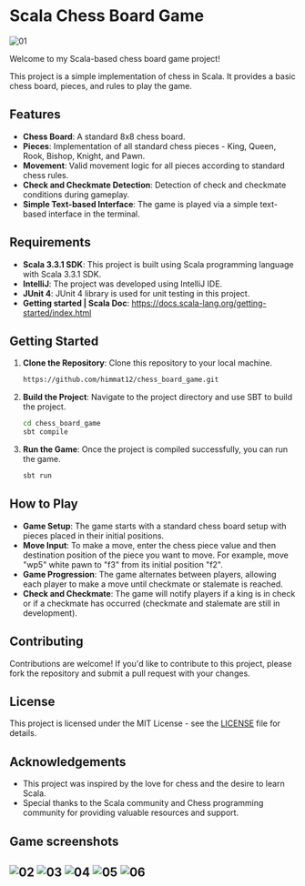 # Scala Chess Board Game

![01](https://github.com/himmat12/chess_board_game/assets/48753714/2d16cd58-12ae-4050-b03e-56f371deeb76)

Welcome to my Scala-based chess board game project!

This project is a simple implementation of chess in Scala. It provides a basic chess board, pieces, and rules to play the game.

## Features

- **Chess Board**: A standard 8x8 chess board.
- **Pieces**: Implementation of all standard chess pieces - King, Queen, Rook, Bishop, Knight, and Pawn.
- **Movement**: Valid movement logic for all pieces according to standard chess rules.
- **Check and Checkmate Detection**: Detection of check and checkmate conditions during gameplay.
- **Simple Text-based Interface**: The game is played via a simple text-based interface in the terminal.

## Requirements

- **Scala 3.3.1 SDK**: This project is built using Scala programming language with Scala 3.3.1 SDK.
- **IntelliJ**: The project was developed using IntelliJ IDE.
- **JUnit 4**: JUnit 4 library is used for unit testing in this project.
- **Getting started | Scala Doc**: https://docs.scala-lang.org/getting-started/index.html

## Getting Started

1. **Clone the Repository**: Clone this repository to your local machine.
   ```bash
   https://github.com/himmat12/chess_board_game.git
   ```
2. **Build the Project**: Navigate to the project directory and use SBT to build the project.
   ```bash
   cd chess_board_game
   sbt compile
   ```
3. **Run the Game**: Once the project is compiled successfully, you can run the game.
   ```bash
   sbt run
   ```

## How to Play

- **Game Setup**: The game starts with a standard chess board setup with pieces placed in their initial positions.
- **Move Input**: To make a move, enter the chess piece value and then destination position of the piece you want to move. For example, move "wp5" white pawn to "f3" from its initial position "f2".
- **Game Progression**: The game alternates between players, allowing each player to make a move until checkmate or stalemate is reached.
- **Check and Checkmate**: The game will notify players if a king is in check or if a checkmate has occurred (checkmate and stalemate are still in development).

## Contributing

Contributions are welcome! If you'd like to contribute to this project, please fork the repository and submit a pull request with your changes.

## License

This project is licensed under the MIT License - see the [LICENSE](LICENSE) file for details.

## Acknowledgements

- This project was inspired by the love for chess and the desire to learn Scala.
- Special thanks to the Scala community and Chess programming community for providing valuable resources and support.


## Game screenshots
![02](https://github.com/himmat12/chess_board_game/assets/48753714/545c3d1c-13eb-4d9e-b513-c1b5e32259aa)
![03](https://github.com/himmat12/chess_board_game/assets/48753714/20ec6813-bd86-462b-a9ed-474e3311a01b)
![04](https://github.com/himmat12/chess_board_game/assets/48753714/7e0277c1-8ded-4e00-a9f4-9bbb355bdf53)
![05](https://github.com/himmat12/chess_board_game/assets/48753714/5c4d613b-dbe7-4694-9523-5db2f15dbaa5)
![06](https://github.com/himmat12/chess_board_game/assets/48753714/51bf01f2-46c0-4e2c-98bc-9237e2a22b4d)
---
